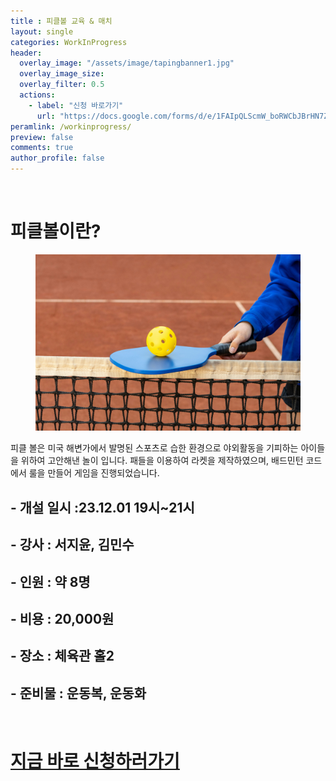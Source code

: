 ```yaml
---
title : 피클볼 교육 & 매치
layout: single
categories: WorkInProgress
header:
  overlay_image: "/assets/image/tapingbanner1.jpg" 
  overlay_image_size: 
  overlay_filter: 0.5
  actions:
    - label: "신청 바로가기"
      url: "https://docs.google.com/forms/d/e/1FAIpQLScmW_boRWCbJBrHN7ZLSFpbcjngGAKnelyB4uqroTT7mnVoEw/viewform?pli=1"
peramlink: /workinprogress/
preview: false
comments: true
author_profile: false
---
```


<br>
<h1>피클볼이란? </h1>
<figure>
  <img src="/assets/image/pickleballbanner3.jpg">
</figure>

피클 볼은 미국 해변가에서 발명된 스포츠로 습한 환경으로 야외활동을 기피하는 아이들을 위하여 고안해낸 놀이 입니다. 패들을 이용하여 라켓을 제작하였으며, 배드민턴 코드에서 룰을 만들어 게임을 진행되었습니다.

<h2> -	개설 일시 :23.12.01 19시~21시 </h2>
<h2> -	강사 : 서지윤, 김민수</h2>
<h2> -	인원 : 약 8명</h2>
<h2> -	비용 : 20,000원</h2>
<h2> -	장소 : 체육관 홀2</h2> 
<h2> -	준비물 : 운동복, 운동화</h2>
<br>
<h1> <a href="http://bit.ly/40TLpKK" 
target="_blank">지금 바로 신청하러가기</a></h1>
